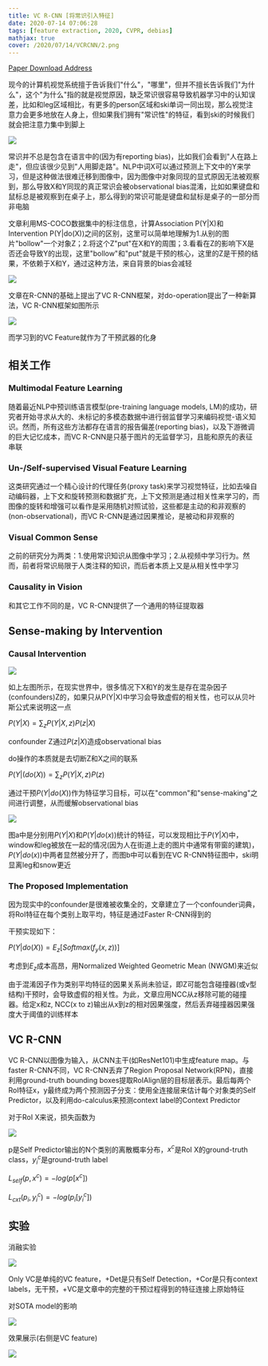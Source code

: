 ```yaml
---
title: VC R-CNN [将常识引入特征]
date: 2020-07-14 07:06:28
tags: [feature extraction, 2020, CVPR, debias]
mathjax: true
cover: /2020/07/14/VCRCNN/2.png
---
```

[Paper Download Address](https://arxiv.org/abs/2002.12204)

现今的计算机视觉系统擅于告诉我们"什么"，"哪里"，但并不擅长告诉我们"为什么"，这个"为什么"指的就是视觉原因，缺乏常识很容易导致机器学习中的认知误差，比如和leg区域相比，有更多的person区域和ski单词一同出现，那么视觉注意力会更多地放在人身上，但如果我们拥有"常识性"的特征，看到ski的时候我们就会把注意力集中到脚上

![](1.png)

常识并不总是包含在语言中的(因为有reporting bias)，比如我们会看到"人在路上走"，但应该很少见到"人用脚走路"。NLP中词X可以通过预测上下文中的Y来学习，但是这种做法很难迁移到图像中，因为图像中对象同现的显式原因无法被观察到，那么导致X和Y同现的真正常识会被observational bias混淆，比如如果键盘和鼠标总是被观察到在桌子上，那么得到的常识可能是键盘和鼠标是桌子的一部分而非电脑

文章利用MS-COCO数据集中的标注信息，计算Association P(Y|X)和Intervention P(Y|do(X))之间的区别，这里可以简单地理解为1.从别的图片"bollow"一个对象Z；2.将这个Z"put"在X和Y的周围；3.看看在Z的影响下X是否还会导致Y的出现，这里"bollow"和"put"就是干预的核心，这里的Z是干预的结果，不依赖于X和Y，通过这种方法，来自背景的bias会减轻

![](2.png)

文章在R-CNN的基础上提出了VC R-CNN框架，对do-operation提出了一种新算法，VC R-CNN框架如图所示

![](3.png)

而学习到的VC Feature就作为了干预武器的化身

## 相关工作

### Multimodal Feature Learning

随着最近NLP中预训练语言模型(pre-training language models, LM)的成功，研究者开始寻求从大的、未标记的多模态数据中进行弱监督学习来编码视觉-语义知识。然而，所有这些方法都存在语言的报告偏差(reporting bias)，以及下游微调的巨大记忆成本，而VC R-CNN是只基于图片的无监督学习，且能和原先的表征串联

### Un-/Self-supervised Visual Feature Learning

这类研究通过一个精心设计的代理任务(proxy task)来学习视觉特征，比如去噪自动编码器，上下文和旋转预测和数据扩充，上下文预测是通过相关性来学习的，而图像的旋转和增强可以看作是采用随机对照试验，这些都是主动的和非观察的(non-observational)，而VC R-CNN是通过因果推论，是被动和非观察的

### Visual Common Sense

之前的研究分为两类：1.使用常识知识从图像中学习；2.从视频中学习行为。然而，前者将常识局限于人类注释的知识，而后者本质上又是从相关性中学习

### Causality in Vision

和其它工作不同的是，VC R-CNN提供了一个通用的特征提取器

## Sense-making by Intervention

### Causal Intervention

![](4.png)

如上左图所示，在现实世界中，很多情况下X和Y的发生是存在混杂因子(confounders)Z的，如果只从P(Y|X)中学习会导致虚假的相关性，也可以从贝叶斯公式来说明这一点

$P(Y|X)=\sum_zP(Y|X,z)P(z|X)$

confounder Z通过$P(z|X)$造成observational bias

do操作的本质就是去切断Z和X之间的联系

$P(Y|(do(X))=\sum_zP(Y|X,z)P(z)$

通过干预$P(Y|do(X))$作为特征学习目标，可以在"common"和"sense-making"之间进行调整，从而缓解observational bias

![](5.png)

图a中是分别用$P(Y|X)$和$P(Y|do(x))$统计的特征，可以发现相比于$P(Y|X)$中，window和leg被放在一起的情况(因为人在街道上走的图片中通常有带窗的建筑)，$P(Y|do(x))$中两者显然被分开了，而图b中可以看到在VC R-CNN特征图中，ski明显离leg和snow更近

### The Proposed Implementation

因为现实中的confounder是很难被收集全的，文章建立了一个confounder词典，将RoI特征在每个类别上取平均，特征是通过Faster R-CNN得到的

干预实现如下：

$P(Y|do(X))=E_z[Softmax(f_y(x,z))]$

考虑到$E_z$成本高昂，用Normalized Weighted Geometric Mean (NWGM)来近似

由于混淆因子作为类别平均特征的因果关系尚未验证，即Z可能包含碰撞器(或v型结构)干预时，会导致虚假的相关性。为此，文章应用NCC从z移除可能的碰撞器。给定x和z, NCC(x to z)输出从x到z的相对因果强度，然后丢弃碰撞器因果强度大于阈值的训练样本

## VC R-CNN

VC R-CNN以图像为输入，从CNN主干(如ResNet101)中生成feature map。与faster R-CNN不同，VC R-CNN丢弃了Region Proposal Network(RPN)，直接利用ground-truth bounding boxes提取RoIAlign层的目标层表示。最后每两个RoI特征x，y最终成为两个预测因子分支：使用全连接层来估计每个对象类的Self Predictor，以及利用do-calculus来预测context label的Context Predictor

对于RoI X来说，损失函数为

![](6.png)

p是Self Predictor输出的N个类别的离散概率分布，$x^c$是RoI X的ground-truth class，$y_i^c$是ground-truth label

$L_{self}(p,x^c)=-log(p[x^c])$

$L_{cxt}(p_i,y_i^c)=-log(p_i[y_i^c])$

## 实验

消融实验

![](7.png)

Only VC是单纯的VC feature，+Det是只有Self Detection，+Cor是只有context labels，无干预，+VC是文章中的完整的干预过程得到的特征连接上原始特征

对SOTA model的影响

![](8.png)

效果展示(右侧是VC feature)

![](9.png)












